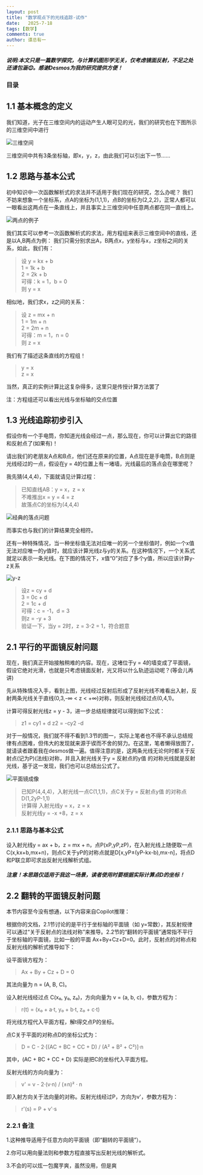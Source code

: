 ```yaml
---
layout: post
title: "数学观点下的光线追踪·试作"
date:   2025-7-18
tags: [数学]
comments: true
author: 谭总有一
---
```


##### 说明:本文只是一篇数学探究，与计算机图形学无关，仅考虑镜面反射，不足之处还请包涵😊。感谢Desmos为我的研究提供方便！

<!-- more -->

### 目录


## 1.1 基本概念的定义

我们知道，光子在三维空间内的运动产生人眼可见的光，我们的研究也在下图所示的三维空间中进行

![三维空间](https://img.picgo.net/2025/07/18/Screenshot-2025-07-18-2135543403d8fbc19693b9.png)

三维空间中共有3条坐标轴，即x，y，z，由此我们可以引出下一节......

## 1.2 思路与基本公式

初中知识中一次函数解析式的求法并不适用于我们现在的研究，怎么办呢？
我们不妨来想象一个坐标系，点A的坐标为(1,1,1)，点B的坐标为(2,2,2)，正常人都可以一眼看出这两点在一条直线上，并且事实上三维空间中任意两点都在同一直线上。

![两点的例子](https://img.picgo.net/2025/07/18/Screenshot-2025-07-18-214659f091c34fb8c7c498.png)

我们其实可以参考一次函数解析式的求法，用方程组来表示三维空间中的直线，还是以A,B两点为例：
我们只需分别求出A，B两点x，y坐标与x，z坐标之间的关系，如此，我们有：

> 设 y = kx + b</br>
> 1 = 1k + b</br>
> 2 = 2k + b</br>
> 可得：k = 1，b = 0</br>
> 则 y = x

相似地，我们求x，z之间的关系：

> 设 z = mx + n</br>
> 1 = 1m + n</br>
> 2 = 2m + n</br>
> 可得：m = 1，n = 0</br>
> 则 z = x

我们有了描述这条直线的方程组！

> y = x</br>
> z = x

当然，真正的实例计算比这复杂得多，这里只是传授计算方法罢了

注：方程组还可以看出光线与坐标轴的交点位置

## 1.3 光线追踪初步引入

假设你有一个手电筒，你知道光线会经过一点，那么现在，你可以计算出它的路径和反射点了(如果有)！

请出我们的老朋友A点和B点，他们还在原来的位置，A点现在是手电筒，B点则是光线经过的一点，假设在y = 4的位置上有一堵墙，光线最后的落点会在哪里呢？

我先猜(4,4,4)，下面就请见计算过程：

> 已知直线AB：y = x，z = x</br>
> 不难推出x = y = 4 = z</br>
> 故落点C的坐标为(4,4,4)

![经典的落点问题](https://img.picgo.net/2025/07/18/Screenshot-2025-07-18-2215396e31c3ea61147b40.png)

而事实也与我们的计算结果完全相符。

还有一种特殊情况，当一种坐标值无法对应唯一的另一个坐标值时，例如一个x值无法对应唯一的y值时，就应该计算光线z与y的关系。在这种情况下，一个关系式就足以表示一条光线。在下图的情况下，x值“0”对应了多个y值，所以应该计算y-z关系

![y-z](https://img.picgo.net/2025/07/19/image6cc4806302eaf841.png)

> 设z = cy + d</br>
> 3 = 0c + d</br>
> 2 = 1c + d</br>
> 可得：c = -1，d = 3</br>
> 则z = -y + 3</br>
> 验证一下，当y = 2时，z = 3-2 = 1，符合题意
 
## 2.1 平行的平面镜反射问题

现在，我们真正开始接触稍难的内容。现在，这堵位于y = 4的墙变成了平面镜，假设它绝对光滑，也就是只考虑镜面反射，光又将以什么轨迹运动呢？(等会儿再讲)

先从特殊情况入手，看到上图，光线经过反射后形成了反射光线不难看出入射，反射两条光线关于直线(0,3,-∞ < z < +∞)对称，则反射光线经过点(0,4,1)。

计算可得反射光线z = y - 3，进一步总结规律就可以得到如下公式：
> z1 = cy1 + d
> z2 = -cy2 -d

对于一般情况，我们就不得不看到1.3节的图一，实际上笔者也不得不承认总结规律有点困难，但伟大的发现就来源于锲而不舍的努力。在这里，笔者懒得放图了，就请读者跟着我在desmos做一遍。值得注意的是，这两条光线无论何时都关于反射点(记为P)(法线)对称，并且入射光线关于y = 反射点的y值 的对称光线就是反射光线，基于这一发现，我们也可以总结出公式了。

![平面镜成像](https://ts1.tc.mm.bing.net/th/id/OIP-C.20oegDO0Rz51KuZkDCmqSgHaE8?rs=1&pid=ImgDetMain&o=7&rm=3)

> 已知P(4,4,4)，入射光线一点C(1,1,1)，点C关于y = 反射点y值 的对称点D(1,2yP-1,1)</br>
> 计算得 入射光线y = x，z = x</br>
>       反射光线y = -x +8，z = x

### 2.1.1 思路与基本公式
设入射光线y = ax + b，z = mx + n，点P(xP,yP,zP)，在入射光线上随便取一点C(x,kx+b,mx+n)，则点C关于yP的对称点就是D[x,yP±(yP-kx-b),mx-n]，将点D和P联立即可求出反射光线解析式组。
##### 注意！本思路仅适用于我这一场景，读者使用时要根据实际计算点D的坐标！

## 2.2 翻转的平面镜反射问题

本节内容至今没有想通，以下内容来自Copilot推理：

根据你的文档，2.1节讨论的是平行于坐标轴的平面镜（如 y=常数），其反射规律可以通过“关于反射点的法线对称”来推导。2.2节的“翻转的平面镜”通常指不平行于坐标轴的平面镜，比如一般的平面 Ax+By+Cz+D=0。此时，反射点的对称点和反射光线的解析式推导如下：

设平面镜方程为：
> Ax + By + Cz + D = 0

其法向量为 n = (A, B, C)。

设入射光线经过点 C(x₀, y₀, z₀)，方向向量为 v = (a, b, c)，参数方程为：

> r(t) = (x₀ + a·t, y₀ + b·t, z₀ + c·t)

将光线方程代入平面方程，解t得交点P的坐标。

点C关于平面的对称点D的坐标公式为：

> D = C - 2·[(AC + BC + CC + D) / (A² + B² + C²)]·n

其中，(AC + BC + CC + D) 实际是把C的坐标代入平面方程。

反射光线的方向向量为：

> v' = v - 2·(v·n) / (±n)² · n

即入射方向关于法向量的对称。反射光线经过P，方向为v'，参数方程为：

> r'(s) = P + v'·s

### 2.2.1 备注

1.这种推导适用于任意方向的平面镜（即“翻转的平面镜”）。

2.你可以用向量法则和参数方程直接写出反射光线的解析式。

3.不会的可以炫一包魔芋爽，虽然没用，但是爽
<!-- 2025/7/23 20:23 -->

